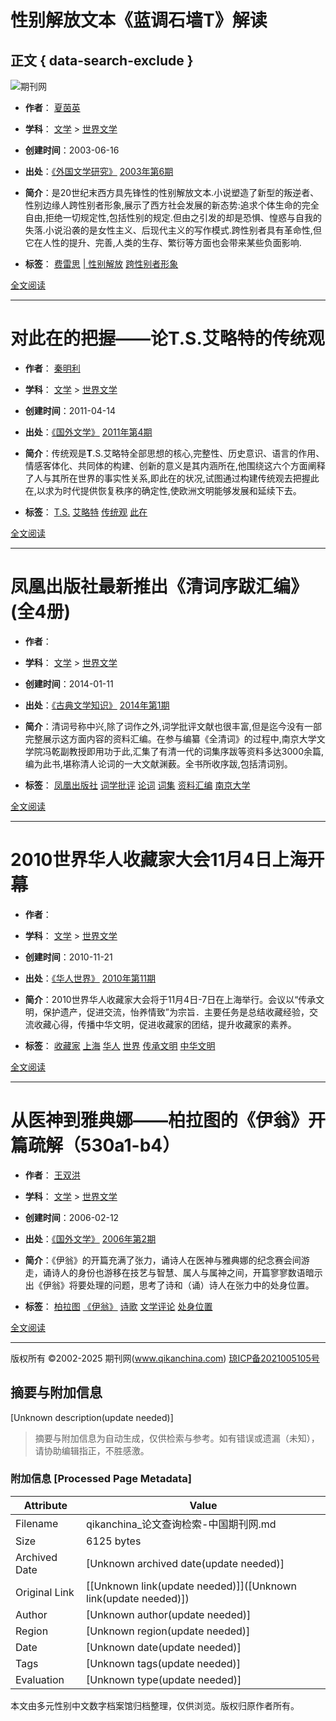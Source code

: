 # 性别解放文本《蓝调石墙T》解读

## 正文 { data-search-exclude }


![期刊网](/logo.svg?r=20210826)

- **作者**： [夏茵英](/search/lw?q=4T&pid=263&cid=359&author=%E5%A4%8F%E8%8C%B5%E8%8B%B1 "夏茵英")
- **学科**： [文学](/search/lw?q=4T&pid=263 "文学") > [世界文学](/search/lw?q=4T&pid=263&cid=359 "世界文学")
- **创建时间**：2003-06-16
- **出处**：[《外国文学研究》](/journal?id=2272 "收录期刊") [2003年第6期](/periodical/info/120950)

- **简介**：是20世纪末西方具先锋性的性别解放文本.小说塑造了新型的叛逆者、性别边缘人跨性别者形象,展示了西方社会发展的新态势:追求个体生命的完全自由,拒绝一切规定性,包括性别的规定.但由之引发的却是恐惧、惶惑与自我的失落.小说沿袭的是女性主义、后现代主义的写作模式.跨性别者具有革命性,但它在人性的提升、完善,人类的生存、繁衍等方面也会带来某些负面影响.

- **标签**： [费雷思](/search/lw?q=%E8%B4%B9%E9%9B%B7%E6%80%9D "费雷思") [| 性别解放](/search/lw?q=%7C+%E6%80%A7%E5%88%AB%E8%A7%A3%E6%94%BE "| 性别解放") [跨性别者形象](/search/lw?q=%E8%B7%A8%E6%80%A7%E5%88%AB%E8%80%85%E5%BD%A2%E8%B1%A1 "跨性别者形象")

[全文阅读](/thesis/view/11092)

---

# 对此在的把握——论T.S.艾略特的传统观

- **作者**： [秦明利](/search/lw?q=4T&pid=263&cid=359&author=%E7%A7%A6%E6%98%8E%E5%88%A9 "秦明利")
- **学科**： [文学](/search/lw?q=4T&pid=263 "文学") > [世界文学](/search/lw?q=4T&pid=263&cid=359 "世界文学")
- **创建时间**：2011-04-14
- **出处**：[《国外文学》](/journal?id=805 "收录期刊") [2011年第4期](/periodical/info/38900)

- **简介**：传统观是**T**.S.艾略特全部思想的核心,完整性、历史意识、语言的作用、情感客体化、共同体的构建、创新的意义是其内涵所在,他围绕这六个方面阐释了人与其所在世界的事实性关系,即此在的状况,试图通过构建传统观去把握此在,以求为时代提供恢复秩序的确定性,使欧洲文明能够发展和延续下去。

- **标签**： [T.S.](/search/lw?q=T.S. "T.S.") [艾略特](/search/lw?q=%E8%89%BE%E7%95%A5%E7%89%B9 "艾略特") [传统观](/search/lw?q=%E4%BC%A0%E7%BB%9F%E8%A7%82 "传统观") [此在](/search/lw?q=%E6%AD%A4%E5%9C%A8 "此在")

[全文阅读](/thesis/view/1077598)

---

# 凤凰出版社最新推出《清词序跋汇编》(全4册)

- **作者**：
- **学科**： [文学](/search/lw?q=4T&pid=263 "文学") > [世界文学](/search/lw?q=4T&pid=263&cid=359 "世界文学")
- **创建时间**：2014-01-11
- **出处**：[《古典文学知识》](/journal?id=1344 "收录期刊") [2014年第1期](/periodical/info/69841)

- **简介**：清词号称中兴,除了词作之外,词学批评文献也很丰富,但是迄今没有一部完整展示这方面内容的资料汇编。在参与编纂《全清词》的过程中,南京大学文学院冯乾副教授即用功于此,汇集了有清一代的词集序跋等资料多达3000余篇,编为此书,堪称清人论词的一大文献渊薮。全书所收序跋,包括清词别。

- **标签**： [凤凰出版社](/search/lw?q=%E5%87%A4%E5%87%B0%E5%87%BA%E7%89%88%E7%A4%BE "凤凰出版社") [词学批评](/search/lw?q=%E8%AF%8D%E5%AD%A6%E6%89%B9%E8%AF%84 "词学批评") [论词](/search/lw?q=%E8%AE%BA%E8%AF%8D "论词") [词集](/search/lw?q=%E8%AF%8D%E9%9B%86 "词集") [资料汇编](/search/lw?q=%E8%B5%84%E6%96%99%E6%B1%87%E7%BC%96 "资料汇编") [南京大学](/search/lw?q=%E5%8D%97%E4%BA%AC%E5%A4%A7%E5%AD%A6 "南京大学")

[全文阅读](/thesis/view/112486)

---

# 2010世界华人收藏家大会11月4日上海开幕

- **作者**：
- **学科**： [文学](/search/lw?q=4T&pid=263 "文学") > [世界文学](/search/lw?q=4T&pid=263&cid=359 "世界文学")
- **创建时间**：2010-11-21
- **出处**：[《华人世界》](/journal?id=1107 "收录期刊") [2010年第11期](/periodical/info/56163)

- **简介**：2010世界华人收藏家大会将于11月4日-7日在上海举行。会议以“传承文明，保护遗产，促进交流，怡养情致”为宗旨．主要任务是总结收藏经验，交流收藏心得，传播中华文明，促进收藏家的团结，提升收藏家的素养。

- **标签**： [收藏家](/search/lw?q=%E6%94%B6%E8%97%8F%E5%AE%B6 "收藏家") [上海](/search/lw?q=%E4%B8%8A%E6%B5%B7 "上海") [华人](/search/lw?q=%E5%8D%8E%E4%BA%BA "华人") [世界](/search/lw?q=%E4%B8%96%E7%95%8C "世界") [传承文明](/search/lw?q=%E4%BC%A0%E6%89%BF%E6%96%87%E6%98%8E "传承文明") [中华文明](/search/lw?q=%E4%B8%AD%E5%8D%8E%E6%96%87%E6%98%8E "中华文明")

[全文阅读](/thesis/view/930686)

---

# 从医神到雅典娜——柏拉图的《伊翁》开篇疏解（530a1-b4）

- **作者**： [王双洪](/search/lw?q=4T&pid=263&cid=359&author=%E7%8E%8B%E5%8F%8C%E6%B4%AA "王双洪")
- **学科**： [文学](/search/lw?q=4T&pid=263 "文学") > [世界文学](/search/lw?q=4T&pid=263&cid=359 "世界文学")
- **创建时间**：2006-02-12
- **出处**：[《国外文学》](/journal?id=805 "收录期刊") [2006年第2期](/periodical/info/38890)

- **简介**：《伊翁》的开篇充满了张力，诵诗人在医神与雅典娜的纪念赛会间游走，诵诗人的身份也游移在技艺与智慧、属人与属神之间，开篇寥寥数语暗示出《伊翁》将要处理的问题，思考了诗和（诵）诗人在张力中的处身位置。

- **标签**： [柏拉图](/search/lw?q=%E6%9F%8F%E6%8B%89%E5%9B%BE "柏拉图") [《伊翁》](/search/lw?q=%E3%80%8A%E4%BC%8A%E7%BF%81%E3%80%8B "《伊翁》") [诗歌](/search/lw?q=%E8%AF%97%E6%AD%8C "诗歌") [文学评论](/search/lw?q=%E6%96%87%E5%AD%A6%E8%AF%84%E8%AE%BA "文学评论") [处身位置](/search/lw?q=%E5%A4%84%E8%BA%AB%E4%BD%8D%E7%BD%AE "处身位置")

[全文阅读](/thesis/view/431486)

---

版权所有 ©2002-2025 期刊网(www.qikanchina.com) [琼ICP备2021005105号](https://beian.miit.gov.cn/)
<!-- tcd_original_link https://qikanchina.com/search/n10?q=4T&pid=263&cid=359 -->


## 摘要与附加信息

<!-- tcd_abstract -->
[Unknown description(update needed)]
<!-- tcd_abstract_end -->

> 摘要与附加信息为自动生成，仅供检索与参考。如有错误或遗漏（未知），请协助编辑指正，不胜感激。

### 附加信息 [Processed Page Metadata]

| Attribute       | Value                                  |
|-----------------|----------------------------------------|
| Filename        | qikanchina_论文查询检索-中国期刊网.md                             |
| Size            | 6125 bytes                           |
| Archived Date   | [Unknown archived date(update needed)]                             |
| Original Link   | [[Unknown link(update needed)]]([Unknown link(update needed)])                       |
| Author          | [Unknown author(update needed)]                               |
| Region          | [Unknown region(update needed)]                               |
| Date            | [Unknown date(update needed)]                                 |
| Tags            | [Unknown tags(update needed)]                                 |
| Evaluation            | [Unknown type(update needed)]                                 |
<!-- tcd_table_end -->

本文由多元性别中文数字档案馆归档整理，仅供浏览。版权归原作者所有。
